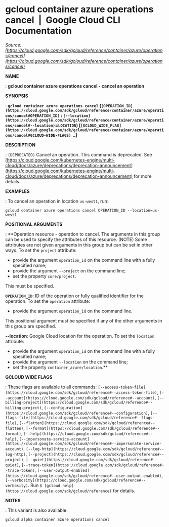 # gcloud container azure operations cancel  |  Google Cloud CLI Documentation

*Source: [https://cloud.google.com/sdk/gcloud/reference/container/azure/operations/cancel](https://cloud.google.com/sdk/gcloud/reference/container/azure/operations/cancel)*

**NAME**

: **gcloud container azure operations cancel - cancel an operation**

**SYNOPSIS**

: **`gcloud container azure operations cancel` (`[OPERATION_ID](https://cloud.google.com/sdk/gcloud/reference/container/azure/operations/cancel#OPERATION_ID)` : `[--location](https://cloud.google.com/sdk/gcloud/reference/container/azure/operations/cancel#--location)`=`LOCATION`) [`[GCLOUD_WIDE_FLAG](https://cloud.google.com/sdk/gcloud/reference/container/azure/operations/cancel#GCLOUD-WIDE-FLAGS) …`]**

**DESCRIPTION**

: `(DEPRECATED)` Cancel an operation.
This command is deprecated. See [https://cloud.google.com/kubernetes-engine/multi-cloud/docs/azure/deprecations/deprecation-announcement](https://cloud.google.com/kubernetes-engine/multi-cloud/docs/azure/deprecations/deprecation-announcement)
for more details.

**EXAMPLES**

: To cancel an operation in location
``us-west1``, run:

```
gcloud container azure operations cancel OPERATION_ID --location=us-west1
```

**POSITIONAL ARGUMENTS**

: **Operation resource - operation to cancel. The arguments in this group can be
used to specify the attributes of this resource. (NOTE) Some attributes are not
given arguments in this group but can be set in other ways.
To set the `project` attribute:

- provide the argument `operation_id` on the command line with a fully
specified name;
- provide the argument `--project` on the command line;
- set the property `core/project`.

This must be specified.

**`OPERATION_ID`**:
ID of the operation or fully qualified identifier for the operation.
To set the `operation` attribute:

- provide the argument `operation_id` on the command line.

This positional argument must be specified if any of the other arguments in this
group are specified.

**--location**:
Google Cloud location for the operation.
To set the `location` attribute:

- provide the argument `operation_id` on the command line with a fully
specified name;
- provide the argument `--location` on the command line;
- set the property `container_azure/location`.**

**GCLOUD WIDE FLAGS**

: These flags are available to all commands: `[--access-token-file](https://cloud.google.com/sdk/gcloud/reference#--access-token-file)`,
`[--account](https://cloud.google.com/sdk/gcloud/reference#--account)`, `[--billing-project](https://cloud.google.com/sdk/gcloud/reference#--billing-project)`,
`[--configuration](https://cloud.google.com/sdk/gcloud/reference#--configuration)`,
`[--flags-file](https://cloud.google.com/sdk/gcloud/reference#--flags-file)`,
`[--flatten](https://cloud.google.com/sdk/gcloud/reference#--flatten)`, `[--format](https://cloud.google.com/sdk/gcloud/reference#--format)`, `[--help](https://cloud.google.com/sdk/gcloud/reference#--help)`, `[--impersonate-service-account](https://cloud.google.com/sdk/gcloud/reference#--impersonate-service-account)`,
`[--log-http](https://cloud.google.com/sdk/gcloud/reference#--log-http)`,
`[--project](https://cloud.google.com/sdk/gcloud/reference#--project)`, `[--quiet](https://cloud.google.com/sdk/gcloud/reference#--quiet)`, `[--trace-token](https://cloud.google.com/sdk/gcloud/reference#--trace-token)`, `[--user-output-enabled](https://cloud.google.com/sdk/gcloud/reference#--user-output-enabled)`,
`[--verbosity](https://cloud.google.com/sdk/gcloud/reference#--verbosity)`.
Run `$ [gcloud help](https://cloud.google.com/sdk/gcloud/reference)` for details.

**NOTES**

: This variant is also available:

```
gcloud alpha container azure operations cancel
```